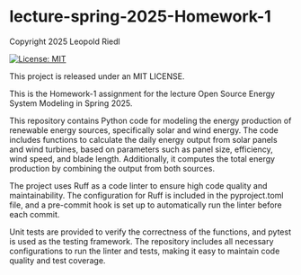 # lecture-spring-2025-Homework-1


Copyright 2025 Leopold Riedl

[![License: MIT](https://img.shields.io/badge/License-MIT-yellow.svg)](https://opensource.org/licenses/MIT)

This project is released under an MIT LICENSE.

This is the Homework-1 assignment for the lecture Open Source Energy System Modeling in Spring 2025.

This repository contains Python code for modeling the energy production of renewable energy sources, specifically solar and wind energy. The code includes functions to calculate the daily energy output from solar panels and wind turbines, based on parameters such as panel size, efficiency, wind speed, and blade length. Additionally, it computes the total energy production by combining the output from both sources.

The project uses Ruff as a code linter to ensure high code quality and maintainability. The configuration for Ruff is included in the pyproject.toml file, and a pre-commit hook is set up to automatically run the linter before each commit.

Unit tests are provided to verify the correctness of the functions, and pytest is used as the testing framework. The repository includes all necessary configurations to run the linter and tests, making it easy to maintain code quality and test coverage.
